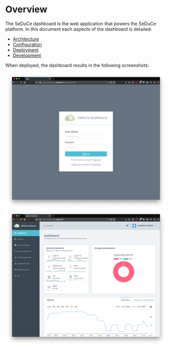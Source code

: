 # Overview

The SeDuCe dashboard is the web application that powers the SeDuCe platform. In this document each aspects of the dashboard is detailed:

- [Architecture](/architecture)
- [Configuration](/configuration)
- [Deployment](/deployment)
- [Development](/development)

When deployed, the dashboard results in the following screenshots:

![screenshot of the login page](img/screenshots/screen1.png)
![screenshot of the home page](img/screenshots/screen2.png)
